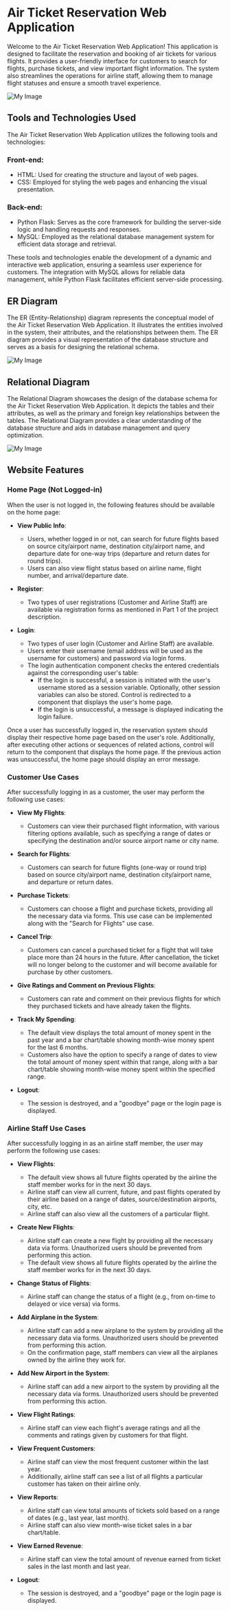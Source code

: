 # Air Ticket Reservation Web Application

Welcome to the Air Ticket Reservation Web Application! This application is designed to facilitate the reservation and booking of air tickets for various flights. It provides a user-friendly interface for customers to search for flights, purchase tickets, and view important flight information. The system also streamlines the operations for airline staff, allowing them to manage flight statuses and ensure a smooth travel experience.

![My Image](https://raw.githubusercontent.com/JackShkifati28/Air-Ticket-Reservation/main/Images/Homep1.png)

## Tools and Technologies Used

The Air Ticket Reservation Web Application utilizes the following tools and technologies:

### Front-end:
- HTML: Used for creating the structure and layout of web pages.
- CSS: Employed for styling the web pages and enhancing the visual presentation.

### Back-end:
- Python Flask: Serves as the core framework for building the server-side logic and handling requests and responses.
- MySQL: Employed as the relational database management system for efficient data storage and retrieval.

These tools and technologies enable the development of a dynamic and interactive web application, ensuring a seamless user experience for customers. The integration with MySQL allows for reliable data management, while Python Flask facilitates efficient server-side processing.

## ER Diagram

The ER (Entity-Relationship) diagram represents the conceptual model of the Air Ticket Reservation Web Application. It illustrates the entities involved in the system, their attributes, and the relationships between them. The ER diagram provides a visual representation of the database structure and serves as a basis for designing the relational schema.

![My Image](https://raw.githubusercontent.com/JackShkifati28/Air-Ticket-Reservation/main/Images/ER-Diagram.png)


## Relational Diagram

The Relational Diagram showcases the design of the database schema for the Air Ticket Reservation Web Application. It depicts the tables and their attributes, as well as the primary and foreign key relationships between the tables. The Relational Diagram provides a clear understanding of the database structure and aids in database management and query optimization.

![My Image](https://raw.githubusercontent.com/JackShkifati28/Air-Ticket-Reservation/main/Images/R-diagram.png)

## Website Features

### Home Page (Not Logged-in)

When the user is not logged in, the following features should be available on the home page:

- **View Public Info**:
  - Users, whether logged in or not, can search for future flights based on source city/airport name, destination city/airport name, and departure date for one-way trips (departure and return dates for round trips).
  - Users can also view flight status based on airline name, flight number, and arrival/departure date.

- **Register**:
  - Two types of user registrations (Customer and Airline Staff) are available via registration forms as mentioned in Part 1 of the project description.

- **Login**:
  - Two types of user login (Customer and Airline Staff) are available.
  - Users enter their username (email address will be used as the username for customers) and password via login forms.
  - The login authentication component checks the entered credentials against the corresponding user's table:
    - If the login is successful, a session is initiated with the user's username stored as a session variable. Optionally, other session variables can also be stored. Control is redirected to a component that displays the user's home page.
    - If the login is unsuccessful, a message is displayed indicating the login failure.

Once a user has successfully logged in, the reservation system should display their respective home page based on the user's role. Additionally, after executing other actions or sequences of related actions, control will return to the component that displays the home page. If the previous action was unsuccessful, the home page should display an error message.

### Customer Use Cases

After successfully logging in as a customer, the user may perform the following use cases:

- **View My Flights**:
  - Customers can view their purchased flight information, with various filtering options available, such as specifying a range of dates or specifying the destination and/or source airport name or city name.

- **Search for Flights**:
  - Customers can search for future flights (one-way or round trip) based on source city/airport name, destination city/airport name, and departure or return dates.

- **Purchase Tickets**:
  - Customers can choose a flight and purchase tickets, providing all the necessary data via forms. This use case can be implemented along with the "Search for Flights" use case.

- **Cancel Trip**:
  - Customers can cancel a purchased ticket for a flight that will take place more than 24 hours in the future. After cancellation, the ticket will no longer belong to the customer and will become available for purchase by other customers.

- **Give Ratings and Comment on Previous Flights**:
  - Customers can rate and comment on their previous flights for which they purchased tickets and have already taken the flights.

- **Track My Spending**:
  - The default view displays the total amount of money spent in the past year and a bar chart/table showing month-wise money spent for the last 6 months.
  - Customers also have the option to specify a range of dates to view the total amount of money spent within that range, along with a bar chart/table showing month-wise money spent within the specified range.

- **Logout**:
  - The session is destroyed, and a "goodbye" page or the login page is displayed.

### Airline Staff Use Cases

After successfully logging in as an airline staff member, the user may perform the following use cases:

- **View Flights**:
  - The default view shows all future flights operated by the airline the staff member works for in the next 30 days.
  - Airline staff can view all current, future, and past flights operated by their airline based on a range of dates, source/destination airports, city, etc.
  - Airline staff can also view all the customers of a particular flight.

- **Create New Flights**:
  - Airline staff can create a new flight by providing all the necessary data via forms. Unauthorized users should be prevented from performing this action.
  - The default view shows all future flights operated by the airline the staff member works for in the next 30 days.

- **Change Status of Flights**:
  - Airline staff can change the status of a flight (e.g., from on-time to delayed or vice versa) via forms.

- **Add Airplane in the System**:
  - Airline staff can add a new airplane to the system by providing all the necessary data via forms. Unauthorized users should be prevented from performing this action.
  - On the confirmation page, staff members can view all the airplanes owned by the airline they work for.

- **Add New Airport in the System**:
  - Airline staff can add a new airport to the system by providing all the necessary data via forms. Unauthorized users should be prevented from performing this action.

- **View Flight Ratings**:
  - Airline staff can view each flight's average ratings and all the comments and ratings given by customers for that flight.

- **View Frequent Customers**:
  - Airline staff can view the most frequent customer within the last year.
  - Additionally, airline staff can see a list of all flights a particular customer has taken on their airline only.

- **View Reports**:
  - Airline staff can view total amounts of tickets sold based on a range of dates (e.g., last year, last month).
  - Airline staff can also view month-wise ticket sales in a bar chart/table.

- **View Earned Revenue**:
  - Airline staff can view the total amount of revenue earned from ticket sales in the last month and last year.

- **Logout**:
  - The session is destroyed, and a "goodbye" page or the login page is displayed.




